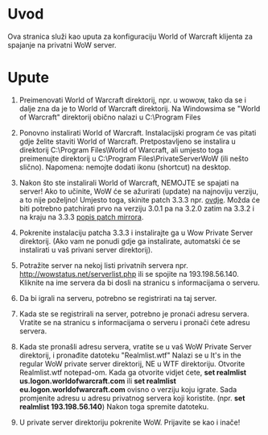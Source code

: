 # Uvod #

Ova stranica služi kao uputa za konfiguraciju World of Warcraft klijenta za spajanje na privatni WoW server.


# Upute #

1. Preimenovati World of Warcraft direktorij, npr. u wowow, tako da se i dalje zna da je to World of Warcraft direktorij. Na Windowsima se "World of Warcraft" direktorij obično nalazi u C:\Program Files

2. Ponovno instalirati World of Warcraft. Instalacijski program će vas pitati gdje želite staviti World of Warcraft. Pretpostavljeno se instalira u direktorij C:\Program Files\World of Warcraft, ali umjesto toga preimenujte direktorij u C:\Program Files\PrivateServerWoW (ili nešto slično). Napomena: nemojte dodati ikonu (shortcut) na desktop.

3. Nakon što ste instalirali World of Warcraft, NEMOJTE se spajati na server! Ako to učinite, WoW će se ažurirati (update) na najnoviju verziju, a to nije poželjno! Umjesto toga, skinite patch 3.3.3 npr. <a href='http://www.bigdownload.com/games/world-of-warcraft-wrath-of-the-lich-king/pc/world-of-warcraft-v332-to-v333-patch-us/'>ovdje</a>.
Možda će biti potrebno patchirati prvo na verziju 3.0.1 pa na 3.2.0 zatim na 3.3.2 i na kraju na 3.3.3 <a href='http://www.wowwiki.com/Patch_mirrors'>popis patch mirrora</a>.

4. Pokrenite instalaciju patcha 3.3.3 i instalirajte ga u Wow Private Server direktorij. (Ako vam ne ponudi gdje ga instalirate, automatski će se instalirati u vaš privani server direktorij).

5. Potražite server na nekoj listi privatnih servera npr. http://wowstatus.net/serverlist.php ili se spojite na 193.198.56.140. Kliknite na ime servera da bi dosli na stranicu s informacijama o serveru.

6. Da bi igrali na serveru, potrebno se registrirati na taj server.

7. Kada ste se registrirali na server, potrebno je pronaći adresu servera. Vratite se na stranicu s informacijama o serveru i pronači ćete adresu servera.

8. Kada ste pronašli adresu servera, vratite se u vaš WoW Private Server direktorij, i pronađite datoteku "Realmlist.wtf" Nalazi se u  It's in the regular WoW private server direktorij, NE u WTF direktoriju. Otvorite Realmlist.wtf notepad-om. Kada ga otvorite vidjet ćete, **set realmlist us.logon.worldofwarcraft.com** ili **set realmlist eu.logon.worldofwarcraft.com** ovisno o verziju koju igrate. Sada promjenite adresu u adresu privatnog servera koji koristite. (npr. **set realmlist 193.198.56.140**) Nakon toga spremite datoteku.

9. U private server direktoriju pokrenite WoW. Prijavite se kao i inače!